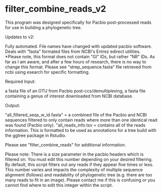 # filter_combine_reads_v2
This program was designed specifically for Pacbio post-processed reads for use in building a phylogenetic tree. 

Updates to v2:

Fully automated.
File names have changed with updated pacbio software.
Deals with "fasta" formated files from NCBI's Entrez edirect utilities. 
*Please note, this format does not contain "GI" IDs, but rather "NR" IDs. As far as I am aware, and after a few hours of research, there is no way to change this format. Please see "strep_sequence.fasta" file retrieved from ncbi using esearch for specific formatting.

Required Input:

a fasta file of an OTU from Pacbio post-ccs/demultiplexing,
a fasta file containing a genus of interest downloaded from NCBI database.

Output:

"all_filtered_seqs_w_id.fasta" = a combined file of the Pacbio and NCBI sequences filtered to only contain reads where more than one identical read was found (Pacbio only).
"all_reads_info.tsv = contains all of the reads information. This is formatted to be used as annotations for a tree build with the ggtree package in Rstudio.

Please see "filter_combine_reads" for additional information.

Please note: There is a size parameter in the pacbio headers which is filtered on. You must edit this number depending on your desired filtering. By default, this script filters out any reads if they appear five times or less. This number varies and impacts the complexity of multiple sequence alignment (follows) and readability of phylogenetic tree (e.g. there are too many reads to fit in an image). Please contact me if this is confusing or you cannot find where to edit this integer within the script.
